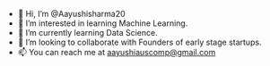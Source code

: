 - 👋 Hi, I’m @Aayushisharma20
- 👀 I’m interested in learning Machine Learning.
- 🌱 I’m currently learning Data Science.
- 💞️ I’m looking to collaborate with Founders of early stage startups.
- 📫 You can reach me at aayushiauscomp@gmail.com

<!---
Aayushisharma20/Aayushisharma20 is a ✨ special ✨ repository because its `README.md` (this file) appears on your GitHub profile.
You can click the Preview link to take a look at your changes.
--->
